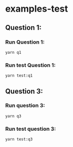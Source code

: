 # examples-test

## Question 1:

### Run Question 1:
  `yarn q1`

### Run test Question 1:
  `yarn test:q1`

## Question 3:

### Run question 3:
  `yarn q3`
### Run test question 3:
  `yarn test:q3`

